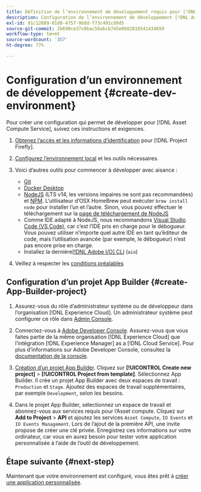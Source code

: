 ```yaml
---
title: Définition de l’environnement de développement requis pour [!DNL Asset Compute Service]
description: Configuration de l’environnement de développement [!DNL Asset Compute Service] pour commencer à créer et tester le code personnalisé.
exl-id: 91c12889-01d8-4757-9bdd-f73c491cd9d5
source-git-commit: 2b690ce37c0bac58abcb745e0b82018541434659
workflow-type: tm+mt
source-wordcount: '357'
ht-degree: 77%

---
```


# Configuration d’un environnement de développement {#create-dev-environment}

Pour créer une configuration qui permet de développer pour [!DNL Asset Compute Service], suivez ces instructions et exigences.

1. [Obtenez l’accès et les informations d’identification](https://www.adobe.io/project-firefly/docs/getting_started/#acquire-access-and-credentials) pour [!DNL Project Firefly].

1. [Configurez l’environnement local](https://www.adobe.io/project-firefly/docs/getting_started/#local-environment-set-up) et les outils nécessaires.

1. Voici d’autres outils pour commencer à développer avec aisance :

   * [Git](https://git-scm.com/)
   * [Docker Desktop](https://www.docker.com/get-started)
   * [NodeJS](https://nodejs.org) (LTS v14, les versions impaires ne sont pas recommandées) et [NPM](https://www.npmjs.com). L’utilisateur d’OSX HomeBrew peut exécuter `brew install node` pour installer l’un et l’autre. Sinon, vous pouvez effectuer le téléchargement sur la [page de téléchargement de NodeJS](https://nodejs.org/fr/)
   * Comme IDE adapté à NodeJS, nous recommandons [Visual Studio Code (VS Code)](https://code.visualstudio.com), car c’est l’IDE pris en charge pour le débogueur. Vous pouvez utiliser n’importe quel autre IDE en tant qu’éditeur de code, mais l’utilisation avancée (par exemple, le débogueur) n’est pas encore prise en charge.
   * Installez la dernière[[!DNL Adobe I/O] CLI](https://github.com/adobe/aio-cli) (`aio`)

   <!-- - install using `npm install -g @adobe/aio-cli@7.1.0` -->

1. Veillez à respecter les [conditions préalables](/help/understand-extensibility.md#prerequisites-and-provisioning)

<!--
>[!NOTE]
>
>For now, use [!DNL Adobe I/O] CLI v7.1.0 of and do not use [!DNL Adobe I/O] CLI v8.
-->

## Configuration d’un projet App Builder {#create-App-Builder-project}

1. Assurez-vous du rôle d’administrateur système ou de développeur dans l’organisation [!DNL Experience Cloud]. Un administrateur système peut configurer ce rôle dans [Admin Console](https://adminconsole.adobe.com/overview).

1. Connectez-vous à [Adobe Developer Console](https://console.adobe.io/). Assurez-vous que vous faites partie de la même organisation [!DNL Experience Cloud] que l’intégration [!DNL Experience Manager] as a [!DNL Cloud Service]. Pour plus d’informations sur Adobe Developer Console, consultez la [documentation de la console](https://www.adobe.io/apis/experienceplatform/console/docs.html).

1. [Création d’un projet App Builder](https://developer.adobe.com/app-builder/docs/getting_started/first_app/). Cliquez sur **[!UICONTROL Create new project]** > **[!UICONTROL Project from template]**. Sélectionnez App Builder. Il crée un projet App Builder avec deux espaces de travail : `Production` et `Stage`. Ajoutez des espaces de travail supplémentaires, par exemple `Development`, selon les besoins.

1. Dans le projet App Builder, sélectionnez un espace de travail et abonnez-vous aux services requis pour l’Asset compute. Cliquez sur **Add to Project** > **API** et ajoutez les services `Asset Compute`, `IO Events` et `IO Events Management`. Lors de l’ajout de la première API, une invite propose de créer une clé privée. Enregistrez ces informations sur votre ordinateur, car vous en aurez besoin pour tester votre application personnalisée à l’aide de l’outil de développement.

## Étape suivante {#next-step}

Maintenant que votre environnement est configuré, vous êtes prêt à [créer une application personnalisée](develop-custom-application.md).

<!-- More ideas:
 
* Any steps in the beginning that lead to gotchas later should be called out for caution? For example,
  * don't change some defaults initially
  * know risks when deviating from standard path
  * naming conventions to follow
  * Retrieve and format credentials (YAML file details)

TBD: When aio-cli v8 bugs are resolved, update the AIO CLI install command to remove v7.x reference and instruct users to use the latest version. See CQDOC-18346.

-->
